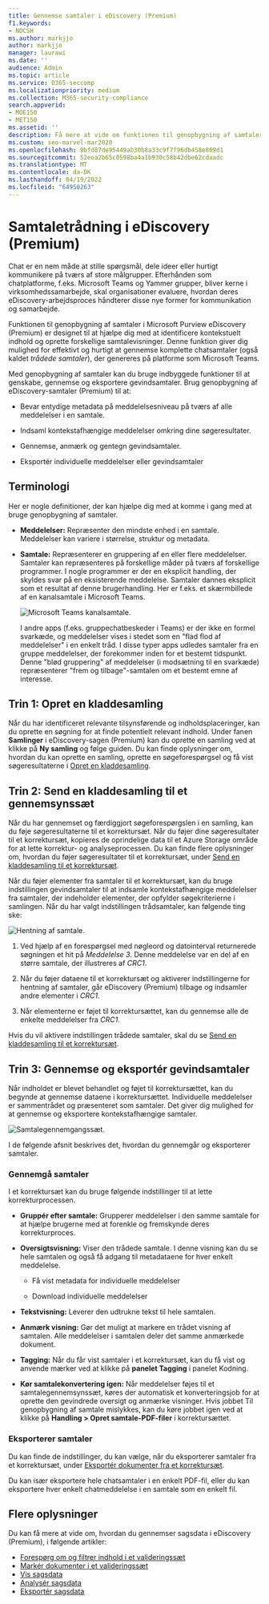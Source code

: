 ```yaml
---
title: Gennemse samtaler i eDiscovery (Premium)
f1.keywords:
- NOCSH
ms.author: markjjo
author: markjjo
manager: laurawi
ms.date: ''
audience: Admin
ms.topic: article
ms.service: O365-seccomp
ms.localizationpriority: medium
ms.collection: M365-security-compliance
search.appverid:
- MOE150
- MET150
ms.assetid: ''
description: Få mere at vide om funktionen til genopbygning af samtaler i Microsoft Purview eDiscovery (Premium) (kaldet samtaletrådning) for at genskabe, gennemse og eksportere chatsamtaler i Microsoft Teams og Yammer grupper.
ms.custom: seo-marvel-mar2020
ms.openlocfilehash: 9bfd87de95449ab30b8a33c9f7f96db458e809d1
ms.sourcegitcommit: 52eea2b65c0598ba4a1b930c58b42dbe62cdaadc
ms.translationtype: MT
ms.contentlocale: da-DK
ms.lasthandoff: 04/19/2022
ms.locfileid: "64950263"
---
```

# <a name="conversation-threading-in-ediscovery-premium"></a>Samtaletrådning i eDiscovery (Premium)

Chat er en nem måde at stille spørgsmål, dele ideer eller hurtigt kommunikere på tværs af store målgrupper. Efterhånden som chatplatforme, f.eks. Microsoft Teams og Yammer grupper, bliver kerne i virksomhedssamarbejde, skal organisationer evaluere, hvordan deres eDiscovery-arbejdsproces håndterer disse nye former for kommunikation og samarbejde.

Funktionen til genopbygning af samtaler i Microsoft Purview eDiscovery (Premium) er designet til at hjælpe dig med at identificere kontekstuelt indhold og oprette forskellige samtalevisninger. Denne funktion giver dig mulighed for effektivt og hurtigt at gennemse komplette chatsamtaler (også kaldet *trådede samtaler*), der genereres på platforme som Microsoft Teams.

Med genopbygning af samtaler kan du bruge indbyggede funktioner til at genskabe, gennemse og eksportere gevindsamtaler. Brug genopbygning af eDiscovery-samtaler (Premium) til at:

- Bevar entydige metadata på meddelelsesniveau på tværs af alle meddelelser i en samtale.

- Indsaml kontekstafhængige meddelelser omkring dine søgeresultater.

- Gennemse, anmærk og gentegn gevindsamtaler.

- Eksportér individuelle meddelelser eller gevindsamtaler

## <a name="terminology"></a>Terminologi

Her er nogle definitioner, der kan hjælpe dig med at komme i gang med at bruge genopbygning af samtaler.

- **Meddelelser:** Repræsenter den mindste enhed i en samtale. Meddelelser kan variere i størrelse, struktur og metadata.

- **Samtale:** Repræsenterer en gruppering af en eller flere meddelelser. Samtaler kan repræsenteres på forskellige måder på tværs af forskellige programmer. I nogle programmer er der en eksplicit handling, der skyldes svar på en eksisterende meddelelse. Samtaler dannes eksplicit som et resultat af denne brugerhandling. Her er f.eks. et skærmbillede af en kanalsamtale i Microsoft Teams.

   ![Microsoft Teams kanalsamtale.](../media/threadedchat.png)

   I andre apps (f.eks. gruppechatbeskeder i Teams) er der ikke en formel svarkæde, og meddelelser vises i stedet som en "flad flod af meddelelser" i en enkelt tråd. I disse typer apps udledes samtaler fra en gruppe meddelelser, der forekommer inden for et bestemt tidspunkt. Denne "blød gruppering" af meddelelser (i modsætning til en svarkæde) repræsenterer "frem og tilbage"-samtalen om et bestemt emne af interesse.

## <a name="step-1-create-a-draft-collection"></a>Trin 1: Opret en kladdesamling

Når du har identificeret relevante tilsynsførende og indholdsplaceringer, kan du oprette en søgning for at finde potentielt relevant indhold. Under fanen **Samlinger** i eDiscovery-sagen (Premium) kan du oprette en samling ved at klikke på **Ny samling** og følge guiden. Du kan finde oplysninger om, hvordan du kan oprette en samling, oprette en søgeforespørgsel og få vist søgeresultaterne i [Opret en kladdesamling](create-draft-collection.md).

## <a name="step-2-commit-a-draft-collection-to-a-review-set"></a>Trin 2: Send en kladdesamling til et gennemsynssæt

Når du har gennemset og færdiggjort søgeforespørgslen i en samling, kan du føje søgeresultaterne til et korrektursæt. Når du føjer dine søgeresultater til et korrektursæt, kopieres de oprindelige data til et Azure Storage område for at lette korrektur- og analyseprocessen. Du kan finde flere oplysninger om, hvordan du føjer søgeresultater til et korrektursæt, under [Send en kladdesamling til et korrektursæt](commit-draft-collection.md).

Når du føjer elementer fra samtaler til et korrektursæt, kan du bruge indstillingen gevindsamtaler til at indsamle kontekstafhængige meddelelser fra samtaler, der indeholder elementer, der opfylder søgekriterierne i samlingen. Når du har valgt indstillingen trådsamtaler, kan følgende ting ske:

  ![Hentning af samtale.](../media/messagesandconversations.png)

1. Ved hjælp af en forespørgsel med nøgleord og datointerval returnerede søgningen et hit på *Meddelelse 3*. Denne meddelelse var en del af en større samtale, der illustreres af *CRC1*.

2. Når du føjer dataene til et korrektursæt og aktiverer indstillingerne for hentning af samtaler, går eDiscovery (Premium) tilbage og indsamler andre elementer i *CRC1*.

3. Når elementerne er føjet til korrektursættet, kan du gennemse alle de enkelte meddelelser fra *CRC1*.

Hvis du vil aktivere indstillingen trådede samtaler, skal du se [Send en kladdesamling til et korrektursæt](commit-draft-collection.md#commit-a-draft-collection-to-a-review-set).

## <a name="step-3-review-and-export-threaded-conversations"></a>Trin 3: Gennemse og eksportér gevindsamtaler

Når indholdet er blevet behandlet og føjet til korrektursættet, kan du begynde at gennemse dataene i korrektursættet. Individuelle meddelelser er sammentrådet og præsenteret som samtaler. Det giver dig mulighed for at gennemse og eksportere kontekstafhængige samtaler.

  ![Samtalegennemgangssæt.](../media/ConversationRSOptions.PNG)

I de følgende afsnit beskrives det, hvordan du gennemgår og eksporterer samtaler.

### <a name="reviewing-conversations"></a>Gennemgå samtaler

I et korrektursæt kan du bruge følgende indstillinger til at lette korrekturprocessen.

- **Gruppér efter samtale:** Grupperer meddelelser i den samme samtale for at hjælpe brugerne med at forenkle og fremskynde deres korrekturproces.

- **Oversigtsvisning:** Viser den trådede samtale. I denne visning kan du se hele samtalen og også få adgang til metadataene for hver enkelt meddelelse.

   - Få vist metadata for individuelle meddelelser

   - Download individuelle meddelelser

- **Tekstvisning:** Leverer den udtrukne tekst til hele samtalen.

- **Anmærk visning:** Gør det muligt at markere en trådet visning af samtalen. Alle meddelelser i samtalen deler det samme anmærkede dokument.

- **Tagging:** Når du får vist samtaler i et korrektursæt, kan du få vist og anvende mærker ved at klikke på **panelet Tagging** i panelet Kodning.

- **Kør samtalekonvertering igen:** Når meddelelser føjes til et samtalegennemsynssæt, køres der automatisk et konverteringsjob for at oprette den gevindrede oversigt og anmærke visninger. Hvis jobbet Til genopbygning af samtale mislykkes, kan du køre jobbet igen ved at klikke på **Handling > Opret samtale-PDF-filer** i korrektursættet.

### <a name="exporting-conversations"></a>Eksporterer samtaler

Du kan finde de indstillinger, du kan vælge, når du eksporterer samtaler fra et korrektursæt, under [Eksportér dokumenter fra et korrektursæt](export-documents-from-review-set.md#export-options).

Du kan især eksportere hele chatsamtaler i en enkelt PDF-fil, eller du kan eksportere hver enkelt chatmeddelelse i en samtale som en enkelt fil.

## <a name="more-information"></a>Flere oplysninger

Du kan få mere at vide om, hvordan du gennemser sagsdata i eDiscovery (Premium), i følgende artikler:

- [Forespørg om og filtrer indhold i et valideringssæt](review-set-search.md)
- [Markér dokumenter i et valideringssæt](tagging-documents.md)
- [Vis sagsdata](view-documents-in-review-set.md)
- [Analysér sagsdata](analyzing-data-in-review-set.md)
- [Eksportér sagsdata](exporting-data-ediscover20.md)
